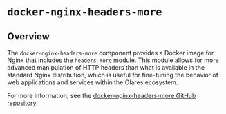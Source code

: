 # `docker-nginx-headers-more`

## Overview

The `docker-nginx-headers-more` component provides a Docker image for Nginx that includes the `headers-more` module. This module allows for more advanced manipulation of HTTP headers than what is available in the standard Nginx distribution, which is useful for fine-tuning the behavior of web applications and services within the Olares ecosystem.

For more information, see the [docker-nginx-headers-more GitHub repository](https://github.com/anroe/docker-nginx-headers-more).
